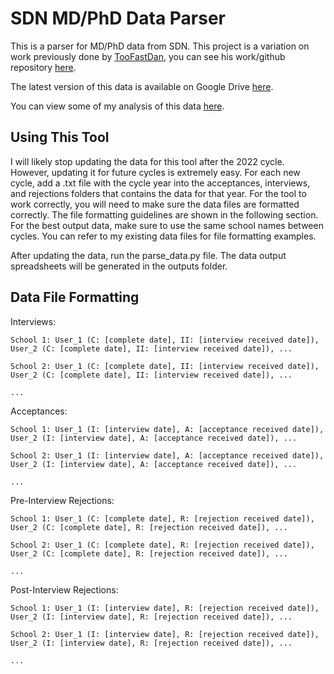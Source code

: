 # SDN MD/PhD Data Parser
This is a parser for MD/PhD data from SDN. This project is a variation on work previously done by 
[TooFastDan](https://github.com/toofastdan117), you can see his work/github repository [here](https://github.com/toofastdan117/SDN_Physician_Scientist_Analysis).

The latest version of this data is available on Google Drive [here](https://docs.google.com/spreadsheets/d/1uNUR_4qIuykpqcXvJzfKoAtClFlbIu5FVyyR7nfI5As).

You can view some of my analysis of this data [here](https://runningmsn.github.io/).

## Using This Tool
I will likely stop updating the data for this tool after the 2022 cycle. 
However, updating it for future cycles is extremely easy. For each new cycle, 
add a .txt file with the cycle year into the acceptances, interviews, and rejections folders 
that contains the data for that year. For the tool to work correctly, you will need to make sure 
the data files are formatted correctly. The file formatting guidelines are shown in the following section. 
For the best output data, make sure to use the same school names between cycles. You can refer to my 
existing data files for file formatting examples.

After updating the data, run the parse_data.py file. The data output spreadsheets will be generated in the outputs folder.

## Data File Formatting
Interviews:

`School 1: User_1 (C: [complete date], II: [interview received date]), User_2 (C: [complete date], II: [interview received date]), ...`

`School 2: User_1 (C: [complete date], II: [interview received date]), User_2 (C: [complete date], II: [interview received date]), ...`

`...`

Acceptances:

`School 1: User_1 (I: [interview date], A: [acceptance received date]), User_2 (I: [interview date], A: [acceptance received date]), ...`

`School 2: User_1 (I: [interview date], A: [acceptance received date]), User_2 (I: [interview date], A: [acceptance received date]), ...`

`...`

Pre-Interview Rejections:

`School 1: User_1 (C: [complete date], R: [rejection received date]), User_2 (C: [complete date], R: [rejection received date]), ...`

`School 2: User_1 (C: [complete date], R: [rejection received date]), User_2 (C: [complete date], R: [rejection received date]), ...`

`...`

Post-Interview Rejections:

`School 1: User_1 (I: [interview date], R: [rejection received date]), User_2 (I: [interview date], R: [rejection received date]), ...`

`School 2: User_1 (I: [interview date], R: [rejection received date]), User_2 (I: [interview date], R: [rejection received date]), ...`

`...`